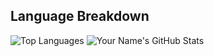 ## Language Breakdown
![Top Languages](https://github-readme-stats.vercel.app/api/top-langs/?username=Jmomanyi&layout=compact&hide=html)
![Your Name's GitHub Stats](https://github-readme-stats.vercel.app/api?username=Jmomanyi&show_icons=true&theme=radical&exclude_repo=contributed&hide=contribs)
